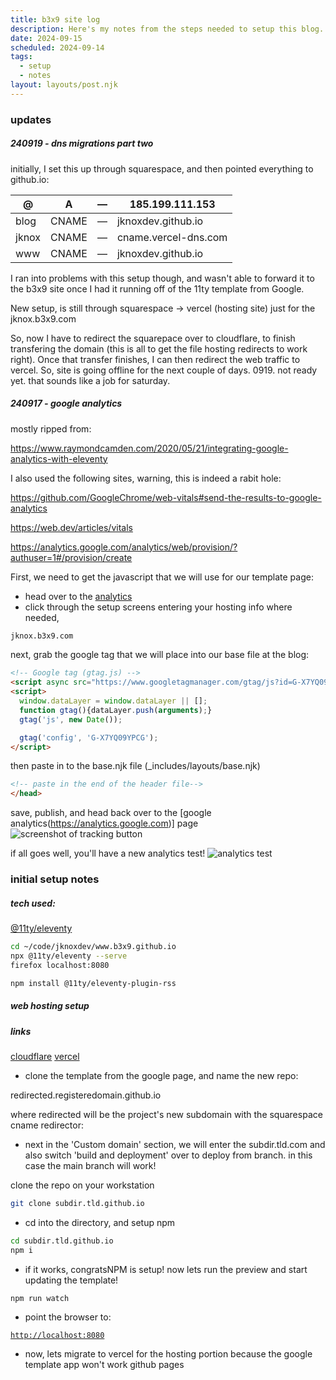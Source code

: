 ```yaml
---
title: b3x9 site log
description: Here's my notes from the steps needed to setup this blog.
date: 2024-09-15
scheduled: 2024-09-14
tags:
  - setup
  - notes
layout: layouts/post.njk
---
```


### updates 
##### 240919 - dns migrations part two
initially, I set this up through squarespace, and then pointed everything to github.io: 

| @     | A     | —   | 185.199.111.153      |
| ----- | ----- | --- | -------------------- |
| blog  | CNAME | —   | jknoxdev.github.io   |
| jknox | CNAME | —   | cname.vercel-dns.com |
| www   | CNAME | —   | jknoxdev.github.io   |

I ran into problems with this setup though, and wasn't able to forward it to the b3x9 site once I had it running off of the 11ty template from Google. 

New setup, is still through squarespace -> vercel (hosting site) just for the jknox.b3x9.com

So, now I have to redirect the squarepace over to cloudflare, to finish transfering the domain (this is all to get the file hosting redirects to work right). Once that transfer finishes, I can then redirect the web traffic to vercel. So, site is going offline for the next couple of days. 0919. not ready yet. that sounds like a job for saturday. 


##### 240917 - google analytics
mostly ripped from:

https://www.raymondcamden.com/2020/05/21/integrating-google-analytics-with-eleventy

I also used the following sites, warning, this is indeed a rabit hole: 

https://github.com/GoogleChrome/web-vitals#send-the-results-to-google-analytics

https://web.dev/articles/vitals

https://analytics.google.com/analytics/web/provision/?authuser=1#/provision/create


First, we need to get the javascript that we will use for our template page:
- head over to the [analytics](https://analytics.google.com)
- click through the setup screens entering your hosting info where needed, 

```html
jknox.b3x9.com
```
next, grab the google tag that we will place into our base file at the blog:
```html
<!-- Google tag (gtag.js) -->
<script async src="https://www.googletagmanager.com/gtag/js?id=G-X7YQ09YPCG"></script>
<script>
  window.dataLayer = window.dataLayer || [];
  function gtag(){dataLayer.push(arguments);}
  gtag('js', new Date());

  gtag('config', 'G-X7YQ09YPCG');
</script>
```

then paste in to the base.njk file (_includes/layouts/base.njk)
```html
<!-- paste in the end of the header file-->
</head>
```

save, publish, and head back over to the [google analytics(https://analytics.google.com)] page
![screenshot of tracking button](https://imagedelivery.net/h6duaPVMwqSx6OPYA68aOw/0c916d3b-3409-40dd-d657-a28ea13c6700/public)

if all goes well, you'll have a new analytics test!
![analytics test](https://imagedelivery.net/h6duaPVMwqSx6OPYA68aOw/3d5e31d6-9650-4f56-eaf7-23a1cdbb1400/public)


### initial setup notes
##### tech used: 

[@11ty/eleventy ](https://www.11ty.dev/)

```bash
cd ~/code/jknoxdev/www.b3x9.github.io
npx @11ty/eleventy --serve
firefox localhost:8080
```

```bash
npm install @11ty/eleventy-plugin-rss
```

##### web hosting setup 



##### links
[cloudflare](https://www.cloudflare.com/)
[vercel](https://www.vercel.com)

- clone the template from the google page, and name the new repo: 

redirected.registeredomain.github.io

where redirected will be the project's new subdomain with the squarespace cname redirector: 

- next in the 'Custom domain' section, we will enter the subdir.tld.com and also switch 'build and deployment' over to deploy from branch. in this case the main branch will work!

clone the repo on your workstation

```bash
git clone subdir.tld.github.io
```

- cd into the directory, and setup npm

```bash
cd subdir.tld.github.io
npm i
```

- if it works, congratsNPM is setup! now lets run the preview and start updating the template! 

```bash
npm run watch
```

- point the browser to: 

[`http://localhost:8080`](http://localhost:8080)

- now, lets migrate to vercel for the hosting portion because the google template app won't work github pages

